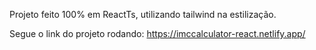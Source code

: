 Projeto feito 100% em ReactTs, utilizando tailwind na estilização.

Segue o link do projeto rodando:
https://imccalculator-react.netlify.app/
